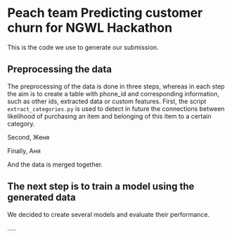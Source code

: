 # Peach team Predicting customer churn for NGWL Hackathon

This is the code we use to generate our submission.

## Preprocessing the data

The preprocessing of the data is done in three steps, whereas in each step the aim is to create a table with phone_id and corresponding information, such as other ids, extracted data or custom features.
First, the script ``extract_categories.py`` is used to detect in future the connections between likelihood of purchasing an item and belonging of this item to a certain category.

Second, Женя

Finally, Аня

And the data is merged together.

## The next step is to train a model using the generated data

We decided to create several models and evaluate their performance.

.....
